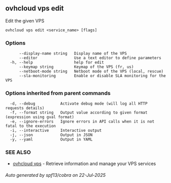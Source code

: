 ## ovhcloud vps edit

Edit the given VPS

```
ovhcloud vps edit <service_name> [flags]
```

### Options

```
      --display-name string   Display name of the VPS
      --editor                Use a text editor to define parameters
  -h, --help                  help for edit
      --keymap string         Keymap of the VPS (fr, us)
      --netboot-mode string   Netboot mode of the VPS (local, rescue)
      --sla-monitoring        Enable or disable SLA monitoring for the VPS
```

### Options inherited from parent commands

```
  -d, --debug           Activate debug mode (will log all HTTP requests details)
  -f, --format string   Output value according to given format (expression using gval format)
  -e, --ignore-errors   Ignore errors in API calls when it is not fatal to the execution
  -i, --interactive     Interactive output
  -j, --json            Output in JSON
  -y, --yaml            Output in YAML
```

### SEE ALSO

* [ovhcloud vps](ovhcloud_vps.md)	 - Retrieve information and manage your VPS services

###### Auto generated by spf13/cobra on 22-Jul-2025
